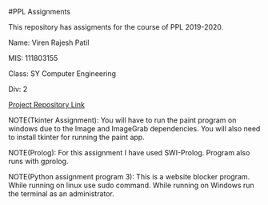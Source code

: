 #PPL Assignments

This repository has assigments for the course of PPL 2019-2020.

Name: Viren Rajesh Patil

MIS: 111803155

Class: SY Computer Engineering

Div: 2

[Project Repository Link](https://github.com/hrishikeshathalye/PPL-Project.git)


NOTE(Tkinter Assignment): You will have to run the paint program on windows due to the Image and ImageGrab dependencies.
      You will also need to install tkinter for running the paint app.

NOTE(Prolog): For this assignment I have used SWI-Prolog. Program also runs with gprolog.

NOTE(Python assignment program 3): This is a website blocker program. While running on linux use sudo command.
                                    While running on Windows run the terminal as an administrator.